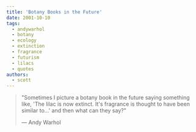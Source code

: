 ```yaml
---
title: 'Botany Books in the Future'
date: 2001-10-10
tags:
  - andywarhol
  - botany
  - ecology
  - extinction
  - fragrance
  - futurism
  - lilacs
  - quotes
authors:
  - scott
---
```


> "Sometimes I picture a botany book in the future saying something like, 'The lilac is now extinct. It's fragrance is thought to have been similar to...' and then what can they say?"
>
> — Andy Warhol
